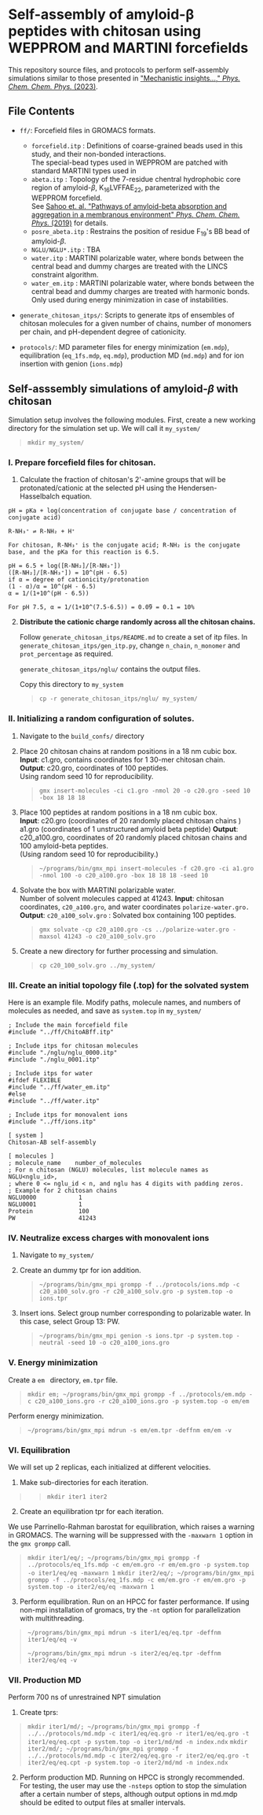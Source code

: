 # Self-assembly of amyloid-β peptides with chitosan using WEPPROM and MARTINI forcefields

This repository source files, and protocols to perform self-assembly simulations similar to those presented in ["Mechanistic insights...," _Phys. Chem. Chem. Phys._ (2023)](placeholder_link).

## File Contents

* `ff/`: Forcefield files in GROMACS formats.
    * `forcefield.itp` : Definitions of coarse-grained beads used in this study, and their non-bonded interactions.  
    The special-bead types used in WEPPROM are patched with standard MARTINI types used in 
    * `abeta.itp` : Topology of the 7-residue chentral hydrophobic core region of amyloid-$\beta$, K<sub>16</sub>LVFFAE<sub>22</sub>, parameterized with the WEPPROM forcefield.  
    See [Sahoo et. al. "Pathways of amyloid-beta absorption and aggregation in a membranous environment" _Phys. Chem. Chem. Phys._ (2019)](https://par.nsf.gov/biblio/10174912) for details.
    * `posre_abeta.itp` : Restrains the position of residue F<sub>19</sub>'s BB bead of amyloid-$\beta$.
    * `NGLU/NGLU*.itp` : TBA
    * `water.itp` : MARTINI polarizable water, where bonds between the central bead and dummy charges are treated with the LINCS constraint algorithm. 
    * `water_em.itp` : MARTINI polarizable water, where bonds between the central bead and dummy charges are treated with harmonic bonds.  
    Only used during energy minimization in case of instabilities. 

* `generate_chitosan_itps/`: Scripts to generate itps of ensembles of chitosan molecules for a given number of chains, number of monomers per chain, and pH-dependent degree of cationicity.

* `protocols/`: MD parameter files for energy minimization (`em.mdp`), equilibration (`eq_1fs.mdp`, `eq.mdp`), production MD (`md.mdp`) and for ion insertion with genion (`ions.mdp`)

## Self-asssembly simulations of amyloid-$\beta$ with chitosan 

Simulation setup involves the following modules. First, create a new working directory for the simulation set up. We will call it `my_system/`
> `mkdir my_system/`

### I. **Prepare forcefield files for chitosan.**

1. Calculate the fraction of chitosan's 2'-amine groups that will be protonated/cationic at the selected pH using the Hendersen-Hasselbalch equation.

<!--
    $$ pH = pKa + log\frac{ concentration\ of\ conjugate\ base }{ concentration\ of\ conjugate\ acid } $$

    $$ R-NH_3^+ \longleftrightarrow R-NH_2 + H^+ $$

    For chitosan, $R-NH_3^+$ is the conjugate acid; $R-NH_2$ is the conjugate base, and the pKa for this reaction is 6.5.

    $$ pH = 6.5 + log\frac{[R-NH_2]}{[R-NH_3^+]} $$
    $$ \frac{[R-NH_2]}{[R-NH_3^+]} = 10^{pH - 6.5}$$
    $$ if\ \alpha = degree\ of\ cationicity/protonation $$ 
    $$ \frac{1-\alpha}{\alpha} = 10^{pH - 6.5}$$
    $$ {\alpha} = \frac{1}{1+10^{pH - 6.5}}$$

    For pH 7.5, $ {\alpha} = \frac{1}{1+10^{7.5 - 6.5}} = 0.0\bar{9} = 0.1 = 10\%$
-->

```
pH = pKa + log(concentration of conjugate base / concentration of conjugate acid)

R-NH₃⁺ ⇌ R-NH₂ + H⁺

For chitosan, R-NH₃⁺ is the conjugate acid; R-NH₂ is the conjugate base, and the pKa for this reaction is 6.5.

pH = 6.5 + log([R-NH₂]/[R-NH₃⁺])
([R-NH₂]/[R-NH₃⁺]) = 10^(pH - 6.5)
if α = degree of cationicity/protonation
(1 - α)/α = 10^(pH - 6.5)
α = 1/(1+10^(pH - 6.5))

For pH 7.5, α = 1/(1+10^(7.5-6.5)) = 0.0̅9 = 0.1 = 10%

```

2. **Distribute the cationic charge randomly across all the chitosan chains.** 

    Follow `generate_chitosan_itps/README.md` to create a set of itp files. In `generate_chitosan_itps/gen_itp.py`, change  `n_chain`, `n_monomer` and `prot_percentage` as  required.

    `generate_chitosan_itps/nglu/` contains the output files.

    Copy this directory to `my_system`
    > `cp -r generate_chitosan_itps/nglu/ my_system/`

### II. Initializing a random configuration of solutes.

1. Navigate to the `build_confs/` directory

2. Place 20 chitosan chains at random positions in a 18 nm cubic box.  
    **Input**: c1.gro, contains coordinates for 1 30-mer chitosan chain.  
    **Output**: c20.gro, coordinates of 100 peptides.  
    Using random seed 10 for reproducibility.

    > `gmx insert-molecules -ci c1.gro -nmol 20 -o c20.gro -seed 10 -box 18 18 18`

2. Place 100 peptides at random positions in a 18 nm cubic box.  
    **Input**: c20.gro (coordinates of 20 randomly placed chitosan chains ) a1.gro (coordinates of 1 unstructured amyloid beta peptide)
    **Output**: c20_a100.gro, coordinates of 20 randomly placed chitosan chains and 100 amyloid-beta peptides.  
    (Using random seed 10 for reproducibility.)
    > `~/programs/bin/gmx_mpi insert-molecules -f c20.gro -ci a1.gro -nmol 100 -o c20_a100.gro -box 18 18 18 -seed 10`

3. Solvate the box with MARTINI polarizable water.  
    Number of solvent molecules capped at 41243.
    **Input**: chitosan coordinates, `c20_a100.gro`, and water coordinates `polarize-water.gro.`
    **Output**: `c20_a100_solv.gro` : Solvated box containing 100 peptides.
    > `gmx solvate -cp c20_a100.gro -cs ../polarize-water.gro -maxsol 41243 -o c20_a100_solv.gro`

4. Create a new directory for further processing and simulation.
    
    > `cp c20_100_solv.gro ../my_system/`

### III. Create an initial topology file (.top) for the solvated system

Here is an example file. Modify paths, molecule names, and numbers of molecules as needed, and save as `system.top` in `my_system/`

```
; Include the main forcefield file
#include "../ff/ChitoABff.itp"

; Include itps for chitosan molecules
#include "./nglu/nglu_0000.itp"
#include "./nglu_0001.itp"

; Include itps for water
#ifdef FLEXIBLE
#include "../ff/water_em.itp"
#else
#include "../ff/water.itp"

; Include itps for monovalent ions
#include "../ff/ions.itp"

[ system ] 
Chitosan-AB self-assembly

[ molecules ]
; molecule_name    number_of_molecules
; For n chitosan (NGLU) molecules, list molecule names as NGLU<nglu_id>,
; where 0 <= nglu_id < n, and nglu has 4 digits with padding zeros.
; Example for 2 chitosan chains
NGLU0000            1                   
NGLU0001            1
Protein             100
PW                  41243

```

### IV. Neutralize excess charges with monovalent ions

1. Navigate to `my_system/`

1. Create an dummy tpr for ion addition.
    > `~/programs/bin/gmx_mpi grompp -f ../protocols/ions.mdp -c c20_a100_solv.gro -r c20_a100_solv.gro -p system.top -o ions.tpr`

3. Insert ions. Select group number corresponding to polarizable water. In this case, select Group 13: PW.
    > `~/programs/bin/gmx_mpi genion -s ions.tpr -p system.top -neutral -seed 10 -o c20_a100_ions.gro`

### V. Energy minimization
Create a `em ` directory, `em.tpr` file.
> `mkdir em; ~/programs/bin/gmx_mpi grompp -f ../protocols/em.mdp -c c20_a100_ions.gro -r c20_a100_ions.gro -p system.top -o em/em`

Perform energy minimization.
> `~/programs/bin/gmx_mpi mdrun -s em/em.tpr -deffnm em/em -v`

### VI. Equilibration

We will set up 2 replicas, each initialized at different velocities.

1. Make sub-directories for each iteration.
>> `mkdir iter1 iter2`

2. Create an equilibration tpr for each iteration.

We use Parrinello-Rahman barostat for equilibration, which raises a warning in GROMACS. The warning will be suppressed with the `-maxwarn 1` option in the `gmx grompp` call.

> `mkdir iter1/eq/; ~/programs/bin/gmx_mpi grompp -f ../protocols/eq_1fs.mdp -c em/em.gro -r em/em.gro -p system.top -o iter1/eq/eq -maxwarn 1`
> `mkdir iter2/eq/; ~/programs/bin/gmx_mpi grompp -f ../protocols/eq_1fs.mdp -c em/em.gro -r em/em.gro -p system.top -o iter2/eq/eq -maxwarn 1`

3. Perform equilibration.
Run on an HPCC for faster performance. If using non-mpi installation of gromacs, try the `-nt` option for parallelization with multithreading.
> `~/programs/bin/gmx_mpi mdrun -s iter1/eq/eq.tpr -deffnm iter1/eq/eq -v`
>
> `~/programs/bin/gmx_mpi mdrun -s iter2/eq/eq.tpr -deffnm iter2/eq/eq -v`

### VII. Production MD
Perform 700 ns of unrestrained NPT simulation

1. Create tprs:
> `mkdir iter1/md/; ~/programs/bin/gmx_mpi grompp -f ../../protocols/md.mdp -c iter1/eq/eq.gro -r iter1/eq/eq.gro -t iter1/eq/eq.cpt -p system.top -o iter1/md/md -n index.ndx`
> `mkdir iter2/md/; ~/programs/bin/gmx_mpi grompp -f ../../protocols/md.mdp -c iter2/eq/eq.gro -r iter2/eq/eq.gro -t iter2/eq/eq.cpt -p system.top -o iter2/md/md -n index.ndx`

2. Perform production MD. Running on HPCC is strongly recommended. For testing, the user may use the `-nsteps` option to stop the simulation after a certain number of steps, although output options in md.mdp should be edited to output files at smaller intervals.
